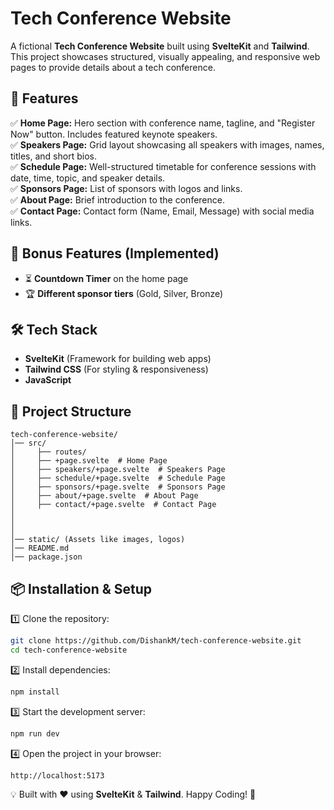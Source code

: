 # Tech Conference Website

A fictional **Tech Conference Website** built using **SvelteKit** and **Tailwind**. This project showcases structured, visually appealing, and responsive web pages to provide details about a tech conference.

## 🚀 Features

✅ **Home Page:** Hero section with conference name, tagline, and "Register Now" button. Includes featured keynote speakers.  
✅ **Speakers Page:** Grid layout showcasing all speakers with images, names, titles, and short bios.  
✅ **Schedule Page:** Well-structured timetable for conference sessions with date, time, topic, and speaker details.  
✅ **Sponsors Page:** List of sponsors with logos and links.  
✅ **About Page:** Brief introduction to the conference.  
✅ **Contact Page:** Contact form (Name, Email, Message) with social media links.  

## 🎯 Bonus Features (Implemented)
 
- ⏳ **Countdown Timer** on the home page  
- 🏆 **Different sponsor tiers** (Gold, Silver, Bronze)   

## 🛠 Tech Stack

- **SvelteKit** (Framework for building web apps)
- **Tailwind CSS** (For styling & responsiveness)
- **JavaScript**

## 📂 Project Structure
```
tech-conference-website/
│── src/
│     ├── routes/
│     ├── +page.svelte  # Home Page
│     ├── speakers/+page.svelte  # Speakers Page
│     ├── schedule/+page.svelte  # Schedule Page
│     ├── sponsors/+page.svelte  # Sponsors Page
│     ├── about/+page.svelte  # About Page
│     ├── contact/+page.svelte  # Contact Page
│   
│          
│     
│── static/ (Assets like images, logos)
│── README.md
│── package.json
```

## 📦 Installation & Setup

1️⃣ Clone the repository:  
```sh
git clone https://github.com/DishankM/tech-conference-website.git
cd tech-conference-website
```

2️⃣ Install dependencies:  
```sh
npm install
```

3️⃣ Start the development server:  
```sh
npm run dev
```

4️⃣ Open the project in your browser:  
```
http://localhost:5173
```


💡 Built with ❤️ using **SvelteKit** & **Tailwind**. Happy Coding! 🚀

